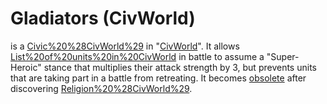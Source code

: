 # Gladiators (CivWorld)

 is a [Civic%20%28CivWorld%29](Civic) in "[CivWorld](CivWorld)". It allows [List%20of%20units%20in%20CivWorld](units) in battle to assume a "Super-Heroic" stance that multiplies their attack strength by 3, but prevents units that are taking part in a battle from retreating. It becomes [obsolete](obsolete) after discovering [Religion%20%28CivWorld%29](Religion).